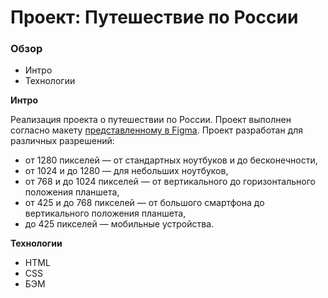 # Проект: Путешествие по России

### Обзор
* Интро
* Технологии

**Интро**

Реализация проекта о путешествии по России.
Проект выполнен согласно макету [представленному в Figma](https://www.figma.com/file/5S2WSbEFL6awjVWJ0NWL8Q/Sprint-3_-Russia-_-desktop-mobile?node-id=28503%3A0). Проект разработан для различных разрешений:
* от 1280 пикселей — от стандартных ноутбуков и до бесконечности,
* от 1024 и до 1280 — для небольших ноутбуков,
* от 768 и до 1024 пикселей — от вертикального до горизонтального положения планшета,
* от 425 и до 768 пикселей — от большого смартфона до вертикального положения планшета,
* до 425 пикселей — мобильные устройства.

**Технологии**

* HTML
* CSS
* БЭМ